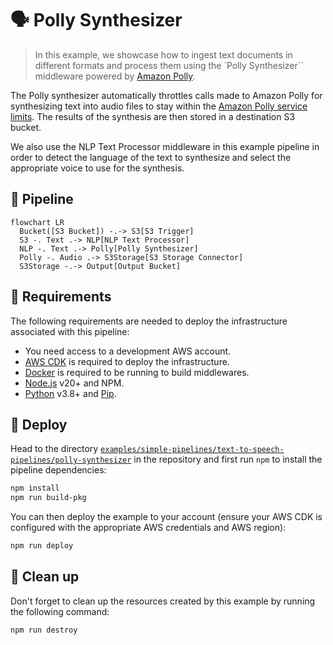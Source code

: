 # 🗣️ Polly Synthesizer

> In this example, we showcase how to ingest text documents in different formats and process them using the `Polly Synthesizer`` middleware powered by [Amazon Polly](https://aws.amazon.com/polly/).

The Polly synthesizer automatically throttles calls made to Amazon Polly for synthesizing text into audio files to stay within the [Amazon Polly service limits](https://docs.aws.amazon.com/polly/latest/dg/limits.html). The results of the synthesis are then stored in a destination S3 bucket.

We also use the NLP Text Processor middleware in this example pipeline in order to detect the language of the text to synthesize and select the appropriate voice to use for the synthesis.

## :dna: Pipeline

```mermaid
flowchart LR
  Bucket([S3 Bucket]) -.-> S3[S3 Trigger]
  S3 -. Text .-> NLP[NLP Text Processor]
  NLP -. Text .-> Polly[Polly Synthesizer]
  Polly -. Audio .-> S3Storage[S3 Storage Connector]
  S3Storage -.-> Output[Output Bucket]
```

## 📝 Requirements

The following requirements are needed to deploy the infrastructure associated with this pipeline:

- You need access to a development AWS account.
- [AWS CDK](https://docs.aws.amazon.com/cdk/latest/guide/getting_started.html#getting_started_install) is required to deploy the infrastructure.
- [Docker](https://docs.docker.com/get-docker/) is required to be running to build middlewares.
- [Node.js](https://nodejs.org/en/download/) v20+ and NPM.
- [Python](https://www.python.org/downloads/) v3.8+ and [Pip](https://pip.pypa.io/en/stable/installation/).

## 🚀 Deploy

Head to the directory [`examples/simple-pipelines/text-to-speech-pipelines/polly-synthesizer`](/examples/simple-pipelines/text-to-speech-pipelines/polly-synthesizer) in the repository and first run `npm` to install the pipeline dependencies:

```bash
npm install
npm run build-pkg
```

You can then deploy the example to your account (ensure your AWS CDK is configured with the appropriate AWS credentials and AWS region):

```bash
npm run deploy
```

## 🧹 Clean up

Don't forget to clean up the resources created by this example by running the following command:

```bash
npm run destroy
```
